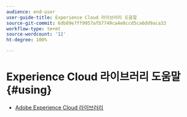```yaml
---
audience: end-user
user-guide-title: Experience Cloud 라이브러리 도움말
source-git-commit: 6db89e7ff9957afb7749ca4e8ccd5ca6dd9aca33
workflow-type: tm+mt
source-wordcount: '12'
ht-degree: 100%

---
```



# Experience Cloud 라이브러리 도움말 {#using}

+ [Adobe Experience Cloud 라이브러리](c-library-about/overview.md)
